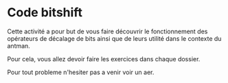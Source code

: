 # Code bitshift

Cette activité a pour but de vous faire découvrir le fonctionnement des opérateurs de décalage de bits ainsi que de leurs utilité dans le contexte du antman.

Pour cela, vous allez devoir faire les exercices dans chaque dossier.

Pour tout probleme n'hesiter pas a venir voir un aer.
